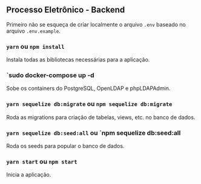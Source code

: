 ## Processo Eletrônico - Backend

Primeiro não se esqueça de criar localmente o arquivo `.env` baseado no arquivo `.env.example`.

### `yarn` ou `npm install`

Instala todas as bibliotecas necessárias para a aplicação.

### `sudo docker-compose up -d

Sobe os containers do PostgreSQL, OpenLDAP e phpLDAPAdmin.

### `yarn sequelize db:migrate` ou `npm sequelize db:migrate`

Roda as migrations para criação de tabelas, views, etc. no banco de dados.

### `yarn sequelize db:seed:all` ou `npm sequelize db:seed:all

Roda os seeds para popular o banco de dados.

### `yarn start` ou `npm start`

Inicia a aplicação.
